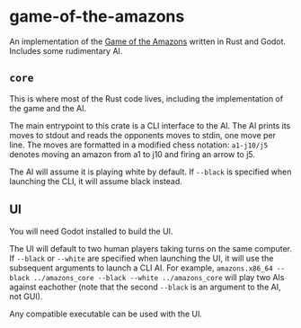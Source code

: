 # game-of-the-amazons

An implementation of the [Game of the Amazons](https://en.wikipedia.org/wiki/Game_of_the_Amazons) written in Rust and Godot. Includes some rudimentary AI.

## `core`
This is where most of the Rust code lives, including the implementation of the game and the AI.

The main entrypoint to this crate is a CLI interface to the AI. The AI prints its moves to stdout and reads the opponents moves to stdin, one move per line. The moves are formatted in a modified chess notation: `a1-j10/j5` denotes moving an amazon from a1 to j10 and firing an arrow to j5.

The AI will assume it is playing white by default. If `--black` is specified when launching the CLI, it will assume black instead.

## UI
You will need Godot installed to build the UI.

The UI will default to two human players taking turns on the same computer. If `--black` or `--white` are specified when launching the UI, it will use the subsequent arguments to launch a CLI AI. For example, `amazons.x86_64 --black ../amazons_core --black --white ../amazons_core` will play two AIs against eachother (note that the second `--black` is an argument to the AI, not GUI).

Any compatible executable can be used with the UI.
